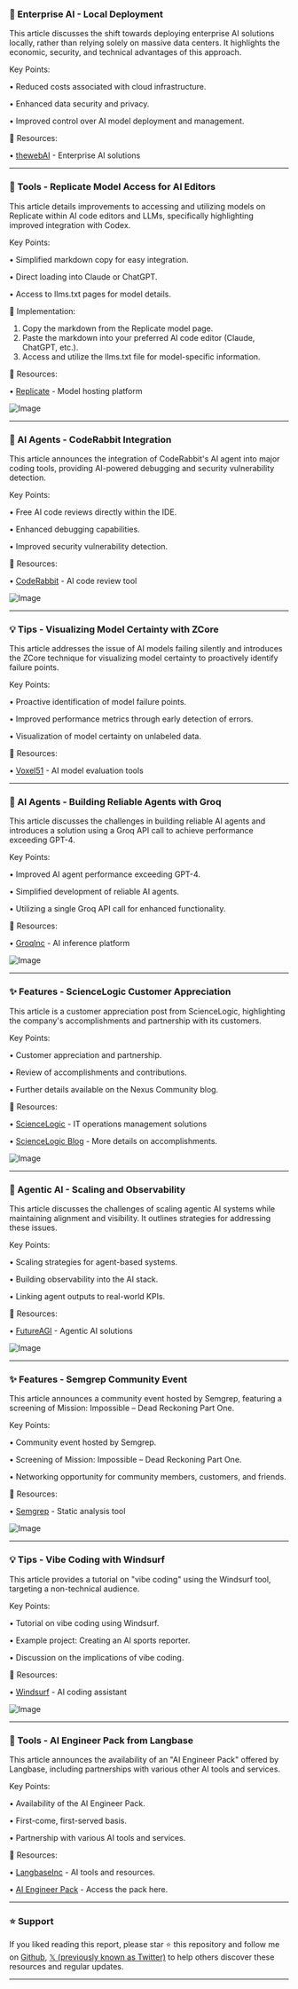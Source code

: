 ### 🤖 Enterprise AI - Local Deployment

This article discusses the shift towards deploying enterprise AI solutions locally, rather than relying solely on massive data centers.  It highlights the economic, security, and technical advantages of this approach.

Key Points:

• Reduced costs associated with cloud infrastructure.


• Enhanced data security and privacy.


• Improved control over AI model deployment and management.


🔗 Resources:

• [thewebAI](https://x.com/thewebAI) - Enterprise AI solutions


---

### 🚀 Tools - Replicate Model Access for AI Editors

This article details improvements to accessing and utilizing models on Replicate within AI code editors and LLMs, specifically highlighting improved integration with Codex.

Key Points:

• Simplified markdown copy for easy integration.


• Direct loading into Claude or ChatGPT.


• Access to llms.txt pages for model details.



🚀 Implementation:

1. Copy the markdown from the Replicate model page.
2. Paste the markdown into your preferred AI code editor (Claude, ChatGPT, etc.).
3. Access and utilize the llms.txt file for model-specific information.


🔗 Resources:

• [Replicate](https://x.com/replicate) - Model hosting platform


![Image](https://pbs.twimg.com/amplify_video_thumb/1923748997610823680/img/kSqG6abmp8T6PMmh.jpg)


---

### 🤖 AI Agents - CodeRabbit Integration

This article announces the integration of CodeRabbit's AI agent into major coding tools, providing AI-powered debugging and security vulnerability detection.

Key Points:

• Free AI code reviews directly within the IDE.


• Enhanced debugging capabilities.


• Improved security vulnerability detection.


🔗 Resources:

• [CodeRabbit](https://x.com/coderabbitai) - AI code review tool


![Image](https://pbs.twimg.com/amplify_video_thumb/1922672126139535360/img/SIjyH3a3GrvpKv_c.jpg)


---

### 💡 Tips - Visualizing Model Certainty with ZCore

This article addresses the issue of AI models failing silently and introduces the ZCore technique for visualizing model certainty to proactively identify failure points.

Key Points:

• Proactive identification of model failure points.


• Improved performance metrics through early detection of errors.


• Visualization of model certainty on unlabeled data.


🔗 Resources:

• [Voxel51](https://x.com/Voxel51) - AI model evaluation tools


---

### 🤖 AI Agents - Building Reliable Agents with Groq

This article discusses the challenges in building reliable AI agents and introduces a solution using a Groq API call to achieve performance exceeding GPT-4.

Key Points:

• Improved AI agent performance exceeding GPT-4.


• Simplified development of reliable AI agents.


• Utilizing a single Groq API call for enhanced functionality.


🔗 Resources:

• [GroqInc](https://x.com/GroqInc) - AI inference platform


![Image](https://pbs.twimg.com/amplify_video_thumb/1923492255995682816/img/M-UPd_pi_LPd3jrg.jpg)


---

### ✨ Features - ScienceLogic Customer Appreciation

This article is a customer appreciation post from ScienceLogic, highlighting the company's accomplishments and partnership with its customers.

Key Points:

• Customer appreciation and partnership.


• Review of accomplishments and contributions.


• Further details available on the Nexus Community blog.


🔗 Resources:

• [ScienceLogic](https://x.com/ScienceLogic) - IT operations management solutions


• [ScienceLogic Blog](https://bit.ly/4mq08Ye) -  More details on accomplishments.


![Image](https://pbs.twimg.com/media/GrGi9XUXAAAplNm?format=jpg&name=small)


---

### 🤖 Agentic AI - Scaling and Observability

This article discusses the challenges of scaling agentic AI systems while maintaining alignment and visibility.  It outlines strategies for addressing these issues.

Key Points:

• Scaling strategies for agent-based systems.


• Building observability into the AI stack.


• Linking agent outputs to real-world KPIs.


🔗 Resources:

• [FutureAGI](https://x.com/FutureAGI_) - Agentic AI solutions



![Image](https://pbs.twimg.com/media/GrExE7paMAAWNID?format=png&name=small)


---

### ✨ Features - Semgrep Community Event

This article announces a community event hosted by Semgrep, featuring a screening of Mission: Impossible – Dead Reckoning Part One.

Key Points:

• Community event hosted by Semgrep.


• Screening of Mission: Impossible – Dead Reckoning Part One.


• Networking opportunity for community members, customers, and friends.


🔗 Resources:

• [Semgrep](https://x.com/semgrep) - Static analysis tool


![Image](https://pbs.twimg.com/media/GrFu5rCaAAAho70?format=jpg&name=small)


---

### 💡 Tips - Vibe Coding with Windsurf

This article provides a tutorial on "vibe coding" using the Windsurf tool, targeting a non-technical audience.

Key Points:

• Tutorial on vibe coding using Windsurf.


• Example project: Creating an AI sports reporter.


• Discussion on the implications of vibe coding.


🔗 Resources:

• [Windsurf](https://x.com/WindsurfCurrent) -  AI coding assistant


![Image](https://pbs.twimg.com/amplify_video_thumb/1923363635138605056/img/ptyrweYPfo99FWjO.jpg)


---

### 🚀 Tools - AI Engineer Pack from Langbase

This article announces the availability of an "AI Engineer Pack" offered by Langbase, including partnerships with various other AI tools and services.

Key Points:

• Availability of the AI Engineer Pack.


• First-come, first-served basis.


• Partnership with various AI tools and services.


🔗 Resources:

• [LangbaseInc](https://x.com/LangbaseInc) - AI tools and resources.


• [AI Engineer Pack](http://AIEngineerPack.com) - Access the pack here.


---

### ⭐️ Support

If you liked reading this report, please star ⭐️ this repository and follow me on [Github](https://github.com/Drix10), [𝕏 (previously known as Twitter)](https://x.com/DRIX_10_) to help others discover these resources and regular updates.

---